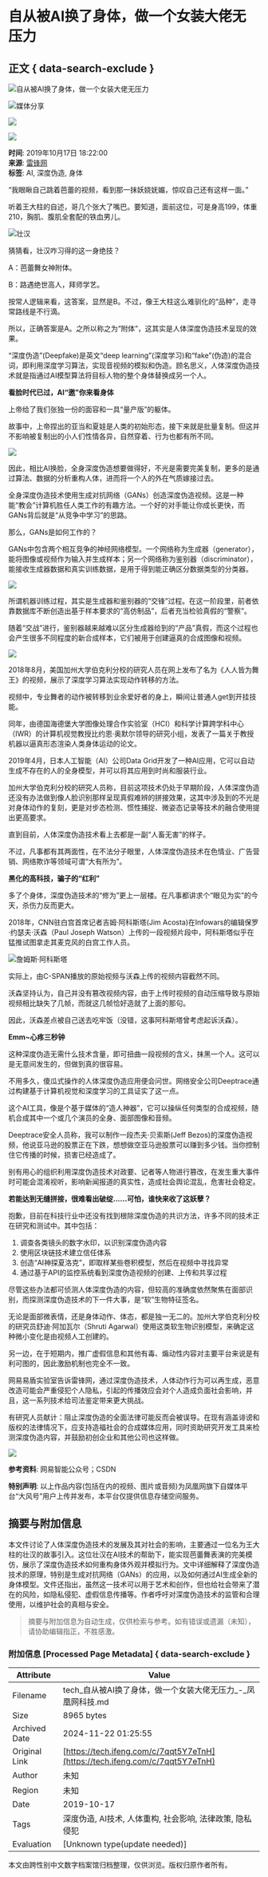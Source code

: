 # 自从被AI换了身体，做一个女装大佬无压力

## 正文 { data-search-exclude }


![自从被AI换了身体，做一个女装大佬无压力](https://d.ifengimg.com/w121_h75_q90/x0.ifengimg.com/res/2019/8856531A24D65910EAB11FA600D46E68B1CB0691_size440_w350_h239.gif)

![媒体分享](https://ishare.ifeng.com/mediaShare/home/278/media)

![](https://x0.ifengimg.com/ucms/2022_05/F0CA5364C2EE44D3C30EB63ED29990CDE86D9D3F_size3_w100_h40.png)

![](https://x0.ifengimg.com/ucms/2022_05/20B903E4FDFBB2BFE6240FC545BD87FBA9243DC1_size26_w1000_h1000.png)

**时间**: 2019年10月17日 18:22:00  
**来源**: [雷锋网](https://ishare.ifeng.com/mediaShare/home/278/media)  
**标签**: AI, 深度伪造, 身体 

“我眼瞅自己跳着芭蕾的视频，看到那一抹妖娆妩媚，惊叹自己还有这样一面。”

听着王大柱的自述，哥几个张大了嘴巴。要知道，面前这位，可是身高199，体重210，胸肌、腹肌全套配的铁血男儿。

![壮汉](http://x0.ifengimg.com/res/2019/8856531A24D65910EAB11FA600D46E68B1CB0691_size440_w350_h239.gif)

猜猜看，壮汉咋习得的这一身绝技？

A：芭蕾舞女神附体。

B：路遇绝世高人，拜师学艺。

按常人逻辑来看，这答案，显然是B。不过，像王大柱这么难驯化的“品种”，走寻常路线是不行滴。

所以，正确答案是A。之所以称之为“附体”，这其实是人体深度伪造技术呈现的效果。

“深度伪造”(Deepfake)是英文“deep learning”(深度学习)和“fake”(伪造)的混合词，即利用深度学习算法，实现音视频的模拟和伪造。顾名思义，人体深度伪造技术就是指通过AI模型算法将目标人物的整个身体替换成另一个人。

**看脸时代已过，AI“邀”你来看身体**

上帝给了我们张独一份的面容和一具“量产版”的躯体。

故事中，上帝捏出的亚当和夏娃是人类的初始形态，接下来就是批量复制。但这并不影响被复制出的小人们性情各异，自然穿着、行为也都有所不同。

![](http://x0.ifengimg.com/res/2019/B23EDEAC89BBA1FE44A71AEE06566DBCD5DAC889_size63_w690_h517.jpeg)

因此，相比AI换脸，全身深度伪造想要做得好，不光是需要完美复制，更多的是通过算法、数据的分析重构人体，进而将一个人的外在气质嫁接过去。

全身深度伪造技术使用生成对抗网络（GANs）创造深度伪造视频。这是一种能“教会”计算机胜任人类工作的有趣方法。一个好的对手能让你成长更快，而GANs背后就是“从竞争中学习”的思路。

那么，GANs是如何工作的？

GANs中包含两个相互竞争的神经网络模型。一个网络称为生成器（generator），能将图像或视频作为输入并生成样本；另一个网络称为鉴别器（discriminator），能接收生成器数据和真实训练数据，是用于得到能正确区分数据类型的分类器。

![](http://x0.ifengimg.com/res/2019/191F72FF845C68C1CF587503A39644BD2E655A7E_size13_w638_h359.jpeg)

所谓机器训练过程，其实是生成器和鉴别器的“交锋”过程。在这一阶段里，前者依靠数据库不断创造出基于样本要求的“高仿制品”，后者充当检验真假的“警察”。

随着“交战”进行，鉴别器越来越难以区分生成器给到的“产品”真假，而这个过程也会产生很多不同程度的新合成样本，它们被用于创建逼真的合成图像和视频。

![](http://x0.ifengimg.com/res/2019/1650A3D3398DBA425099E45B606D292C3DCD134F_size16_w628_h353.jpeg)

2018年8月，美国加州大学伯克利分校的研究人员在网上发布了名为《人人皆为舞王》的视频，展示了深度学习算法实现动作转移的方法。

视频中，专业舞者的动作被转移到业余爱好者的身上，瞬间让普通人get到开挂技能。

同年，由德国海德堡大学图像处理合作实验室（HCI）和科学计算跨学科中心（IWR）的计算机视觉教授比约恩·奥默尔领导的研究小组，发表了一篇关于教授机器以逼真形态渲染人类身体运动的论文。

2019年4月，日本人工智能（AI）公司Data Grid开发了一种AI应用，它可以自动生成不存在的人的全身模型，并可以将其应用到时尚和服装行业。

加州大学伯克利分校的研究人员称，目前这项技术仍处于早期阶段，人体深度伪造还没有办法做到像人脸识别那样呈现真假难辨的拼接效果，这其中涉及到的不光是对身体动作的复刻，更是对步态检测、惯性捕捉、微姿态记录等技术的融合使用提出更高要求。

直到目前，人体深度伪造技术看上去都是一副“人畜无害”的样子。

不过，凡事都有其两面性，在不法分子眼里，人体深度伪造技术在色情业、广告营销、网络欺诈等领域可谓“大有所为”。

**黑化的高科技，骗子的“红利”**

多了个身体，深度伪造技术的“修为”更上一层楼。在凡事都讲求个“眼见为实”的今天，杀伤力反而更大。

2018年，CNN驻白宫首席记者吉姆·阿科斯塔(Jim Acosta)在Infowars的编辑保罗·约瑟夫·沃森（Paul Joseph Watson）上传的一段视频片段中，阿科斯塔似乎在猛推试图拿走其麦克风的白宫工作人员。

![詹姆斯·阿科斯塔](http://x0.ifengimg.com/res/2019/40242349760C792B4E5F79C12065D40A861F456B_size20_w550_h413.jpeg)

实际上，由C-SPAN播放的原始视频与沃森上传的视频内容截然不同。

沃森坚持认为，自己并没有篡改视频内容，由于上传时视频的自动压缩导致与原始视频相比缺失了几帧，而就这几帧恰好造就了上面的那句。

因此，沃森差点被自己送去吃牢饭（没错，这事阿科斯塔曾考虑起诉沃森）。

**Emm~心疼三秒钟**

这种深度伪造无需什么技术含量，即可扭曲一段视频的含义，抹黑一个人。这可以是无意间发生的，但做到真的很容易。

不用多久，傻瓜式操作的人体深度伪造应用便会问世。网络安全公司Deeptrace通过构建基于计算机视觉和深度学习的工具证实了这一点。

这个AI工具，像是个基于媒体的“造人神器”，它可以操纵任何类型的合成视频，随机合成其中一个或几个演员的全身、面部图像和音频。

Deeptrace安全人员称，我可以制作一段杰夫·贝索斯(Jeff Bezos)的深度伪造视频，他说亚马逊的股票正在下跌，想想做空亚马逊股票可以赚到多少钱。当你控制住它传播的时候，损害已经造成了。

别有用心的组织利用深度伪造技术对政要、记者等人物进行篡改，在发生重大事件时可能会混淆视听，影响新闻报道的真实性，造成社会舆论混乱，危害社会稳定。

**若能达到无缝拼接，很难看出破绽......可怕，谁快来收了这妖孽？**

抱歉，目前在科技行业中还没有找到根除深度伪造的共识方法，许多不同的技术正在研究和测试中。其中包括：

1. 调查各类镜头的数字水印，以识别深度伪造内容
2. 使用区块链技术建立信任体系
3. 创造“AI神探夏洛克”，即取样某些卷积模型，然后在视频中寻找异常
4. 通过基于API的监控系统看到深度伪造视频的创建、上传和共享过程

尽管这些办法都可侦测人体深度伪造的内容，但较高的准确度依然聚焦在面部识别，而探测深度伪造技术的下一件大事，是“软”生物特征签名。

无论是面部微表情，还是身体动作、体态，都是独一无二的。加州大学伯克利分校的研究员舒迪·阿加瓦尔（Shruti Agarwal）使用这类软生物识别模型，来确定这种微小变化是由视频人工创建的。

另一边，在于短期内，推广虚假信息和其他有毒、煽动性内容对主要平台来说是有利可图的，因此激励机制也完全不一致。

网易易盾实验室告诉雷锋网，通过深度伪造技术，人体动作行为可以再生成，恶意改造可能会严重侵犯个人隐私，引起的传播效应会对个人造成负面社会影响，并且，这一系列技术给司法鉴定带来更大挑战。

有研究人员献计：阻止深度伪造的全面法律可能反而会被误导。在现有涵盖诽谤和版权的法律情况下，应支持造福社会的合成媒体应用，同时资助研究开发工具来检测深度伪造内容，并鼓励初创企业和其他公司也这样做。

![](http://x0.ifengimg.com/res/2019/1AC457BEA17062B41FC6B5AADDFBAEC5DE31767D_size1692_w600_h373.gif)

**参考资料**: 网易智能公众号；CSDN

**特别声明**: 以上作品内容(包括在内的视频、图片或音频)为凤凰网旗下自媒体平台“大风号”用户上传并发布，本平台仅提供信息存储空间服务。
<!-- tcd_original_link https://tech.ifeng.com/c/7qqt5Y7eTnH -->
## 摘要与附加信息

<!-- tcd_abstract -->
本文件讨论了人体深度伪造技术的发展及其对社会的影响，主要通过一位名为王大柱的壮汉的故事引入。这位壮汉在AI技术的帮助下，能实现芭蕾舞表演的完美模仿，展示了深度伪造技术如何重构身体外观并模拟行为。文中详细解释了深度伪造技术的原理，特别是生成对抗网络（GANs）的应用，以及如何通过AI生成全新的身体模型。文件还指出，虽然这一技术可以用于艺术和创作，但也给社会带来了潜在的风险，如隐私侵犯、虚假信息传播等。作者呼吁对深度伪造技术的监管和合理使用，以维护社会的真相与安全。
<!-- tcd_abstract_end -->

> 摘要与附加信息为自动生成，仅供检索与参考。如有错误或遗漏（未知），请协助编辑指正，不胜感激。

### 附加信息 [Processed Page Metadata] { data-search-exclude }

| Attribute       | Value                                  |
|-----------------|----------------------------------------|
| Filename        | tech_自从被AI换了身体，做一个女装大佬无压力_-_凤凰网科技.md                             |
| Size            | 8965 bytes                           |
| Archived Date   | 2024-11-22 01:25:55                             |
| Original Link   | [https://tech.ifeng.com/c/7qqt5Y7eTnH](https://tech.ifeng.com/c/7qqt5Y7eTnH)                       |
| Author          | 未知                               |
| Region          | 未知                               |
| Date            | 2019-10-17                                 |
| Tags            | 深度伪造, AI技术, 人体重构, 社会影响, 法律政策, 隐私侵犯                                 |
| Evaluation            | [Unknown type(update needed)]                                 |
<!-- tcd_table_end -->

本文由跨性别中文数字档案馆归档整理，仅供浏览。版权归原作者所有。
